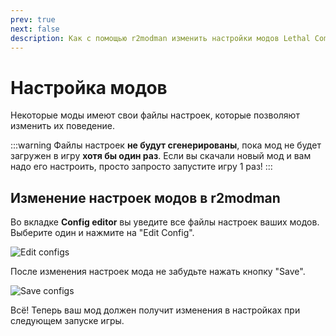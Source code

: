 ```yaml
---
prev: true
next: false
description: Как с помощью r2modman изменить настройки модов Lethal Company.
---
```


# Настройка модов

Некоторые моды имеют свои файлы настроек, которые позволяют изменить их поведение.

:::warning
Файлы настроек  **не будут сгенерированы**, пока мод не будет загружен в игру **хотя бы один раз**. Если вы скачали новый мод и вам надо его настроить, просто запросто запустите игру 1 раз!
:::

## Изменение настроек модов в r2modman

Во вкладке **Config editor** вы уведите все файлы настроек ваших модов. Выберите один и нажмите на "Edit Config".

![Edit configs](/images/r2modman-install/editconfigs.png)

После изменения настроек мода не забудьте нажать кнопку "Save".

![Save configs](/images/r2modman-install/saveconfigs.png)

Всё! Теперь ваш мод должен получит изменения в настройках при следующем запуске игры.
